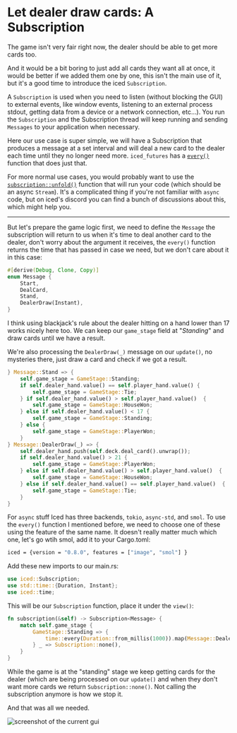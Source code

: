 # Let dealer draw cards: A Subscription

The game isn't very fair right now, the dealer should be able to get more cards too.

And it would be a bit boring to just add all cards they want all at once, it would be better if we added them one by one, this isn't the main use of it, but it's a good time to introduce the iced `Subscription`.

A `Subscription` is used when you need to listen (without blocking the GUI) to external events, like window events, listening to an external process stdout, getting data from a device or a network connection, etc...). You run the `Subscription` and the Subscription thread will keep running and sending `Messages` to your application when necessary.

Here our use case is super simple, we will have a Subscription that produces a message at a set interval and will deal a new card to the dealer each time until they no longer need more. `iced_futures` has a [`every()`](https://docs.rs/iced_futures/latest/iced_futures/backend/native/smol/time/fn.every.html) function that does just that.

For more normal use cases, you would probably want to use the [`subscription::unfold()`](https://docs.iced.rs/iced/subscription/fn.unfold.html) function that will run your code (which should be an async `Stream`). It's a complicated thing if you're not familiar with `async` code, but on iced's discord you can find a bunch of discussions about this, which might help you.

-----------
But let's prepare the game logic first, we need to define the `Message` the subscription will return to us when it's time to deal another card to the dealer, don't worry about the argument it receives, the `every()` function returns the time that has passed in case we need, but we don't care about it in this case:

```rust
#[derive(Debug, Clone, Copy)]
enum Message {
    Start,
    DealCard,
    Stand,
    DealerDraw(Instant),
}
```

I think using blackjack's rule about the dealer hitting on a hand lower than 17 works nicely here too. We can keep our `game_stage` field at "*Standing*" and draw cards until we have a result.

We're also processing the `DealerDraw(_)` message on our `update()`, no mysteries there, just draw a card and check if we got a result.

```rust
} Message::Stand => {
    self.game_stage = GameStage::Standing;
    if self.dealer_hand.value() == self.player_hand.value() {
        self.game_stage = GameStage::Tie;
    } if self.dealer_hand.value() > self.player_hand.value()  {
        self.game_stage = GameStage::HouseWon;
    } else if self.dealer_hand.value() < 17 {
        self.game_stage = GameStage::Standing;
    } else {
        self.game_stage = GameStage::PlayerWon;
    }
} Message::DealerDraw(_) => {
    self.dealer_hand.push(self.deck.deal_card().unwrap());
    if self.dealer_hand.value() > 21 {
        self.game_stage = GameStage::PlayerWon;
    } else if self.dealer_hand.value() > self.player_hand.value()  {
        self.game_stage = GameStage::HouseWon;
    } else if self.dealer_hand.value() == self.player_hand.value()  {
        self.game_stage = GameStage::Tie;
    }
}

```

For `async` stuff Iced has three backends, `tokio`, `async-std`, and `smol`. To use the `every()` function I mentioned before, we need to choose one of these using the feature of the same name. It doesn't really matter much which one, let's go wtih smol, add it to your Cargo.toml:

```sh
iced = {version = "0.8.0", features = ["image", "smol"] }
```

Add these new imports to our main.rs:

```rust
use iced::Subscription;
use std::time::{Duration, Instant};
use iced::time;
```

This will be our `Subscription` function, place it under the `view()`:

```rust
fn subscription(&self) -> Subscription<Message> {
    match self.game_stage {
        GameStage::Standing => {
            time::every(Duration::from_millis(1000)).map(Message::DealerDraw)
        } _ => Subscription::none(),
    }
}
```

While the game is at the "standing" stage we keep getting cards for the dealer (which are being processed on our `update()` and when they don't want more cards we return `Subscription::none()`. Not calling the subscription anymore is how we stop it.

And that was all we needed.

![screenshot of the current gui](/img/16subscription.jpg)
